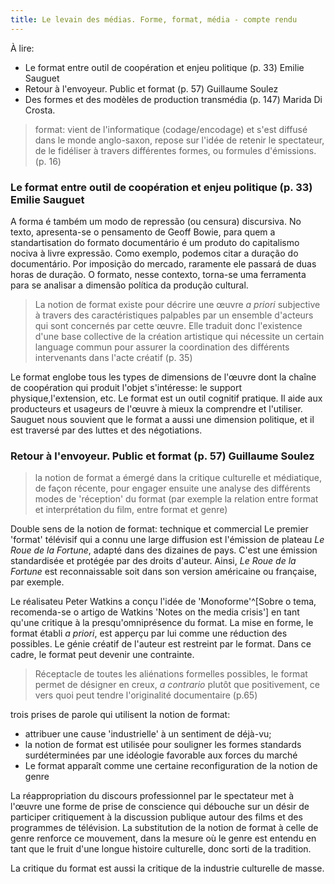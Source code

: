 ```yaml
---
title: Le levain des médias. Forme, format, média - compte rendu
--- 
```


À lire: 
- Le format entre outil de coopération et enjeu politique (p. 33) Emilie Sauguet
- Retour à l'envoyeur. Public et format (p. 57) Guillaume Soulez
- Des formes et des modèles de production transmédia (p. 147) Marida Di Crosta.

> format: vient de l'informatique (codage/encodage) et s'est diffusé dans le monde anglo-saxon, repose sur l'idée de retenir le spectateur, de le fidéliser à travers différentes formes, ou formules d'émissions. (p. 16)

### Le format entre outil de coopération et enjeu politique (p. 33) Emilie Sauguet

A forma é também um modo de repressão (ou censura) discursiva. No texto, apresenta-se o pensamento de Geoff Bowie, para quem a standartisation do formato documentário é um produto do capitalismo nociva à livre expressão. Como exemplo, podemos citar a duração do documentário. Por imposição do mercado, raramente ele passará de duas horas de duração. O formato, nesse contexto, torna-se uma ferramenta para se analisar a dimensão política da produção cultural.

> La notion de format existe pour décrire une œuvre <em>a priori</em> subjective à travers des caractéristiques palpables par un ensemble d'acteurs qui sont concernés par cette œuvre. Elle traduit donc l'existence d'une base collective de la création artistique qui nécessite un certain language commun pour assurer la coordination des différents intervenants dans l'acte créatif (p. 35)

Le format englobe tous les types de dimensions de l'œuvre dont la chaîne de coopération qui produit l'objet s'intéresse: le support physique,l'extension, etc. Le format est un outil cognitif pratique. Il aide aux producteurs et usageurs de l'œuvre à mieux la comprendre et l'utiliser. Sauguet nous souvient que le format a aussi une dimension politique, et il est traversé par des luttes et des négotiations.

### Retour à l'envoyeur. Public et format (p. 57) Guillaume Soulez

> la notion de format a émergé dans la critique culturelle et médiatique, de façon récente, pour engager ensuite une analyse des différents modes de 'réception' du format (par exemple la relation entre format et interprétation du film, entre format et genre)

Double sens de la notion de format: technique et commercial
Le premier 'format' télévisif qui a connu une large diffusion est l'émission de plateau <em>Le Roue de la Fortune</em>, adapté dans des dizaines de pays. C'est une émission standardisée et protégée par des droits d'auteur. Ainsi, <em>Le Roue de la Fortune</em> est reconnaissable soit dans son version américaine ou française, par exemple.

Le réalisateu Peter Watkins a conçu l'idée de 'Monoforme'^[Sobre o tema, recomenda-se o artigo de Watkins 'Notes on the media crisis'] en tant qu'une critique à la presqu'omniprésence du format. La mise en forme, le format établi <em>a priori</em>, est apperçu par lui comme une réduction des possibles. Le génie créatif de l'auteur est restreint par le format. Dans ce cadre, le format peut devenir une contrainte.

> Réceptacle de toutes les aliénations formelles possibles, le format permet de désigner en creux, <em>a contrario</em> plutôt que positivement, ce vers quoi peut tendre l'originalité documentaire (p.65)

trois prises de parole qui utilisent la notion de format:
- attribuer une cause 'industrielle' à un sentiment de déjà-vu;
- la notion de format est utilisée pour souligner les formes standards surdéterminées par une idéologie favorable aux forces du marché
- Le format apparaît comme une certaine reconfiguration de la notion de genre

La réappropriation du discours professionnel par le spectateur met à l'œuvre une forme de prise de conscience qui débouche sur un désir de participer critiquement à la discussion publique autour des films et des programmes de télévision. La substitution de la notion de format à celle de genre renforce ce mouvement, dans la mesure où le genre est entendu en tant que le fruit d'une longue histoire culturelle, donc sorti de la tradition.

La critique du format est aussi la critique de la industrie culturelle de masse.
